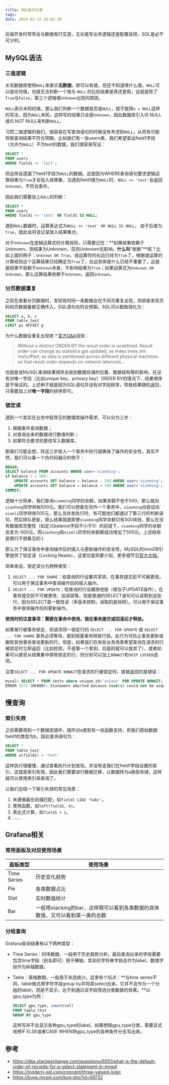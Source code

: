 ```yaml
---
title: SQL踩坑记录
tags: 
date: 2024-03-15 16:05:30
---
```


后端开发时常常会与数据库打交道，无论是写业务逻辑还是配置监控，SQL是必不可少的。

## MySQL语法

### 三值逻辑

关系数据库使用`NULL`来表示**无数据**，即可以有值，但还不知道填什么值。`NULL`可以是任何值，也就无法判断一个值与 `NULL` 的比较结果是真还是假，这就是除了`True`与`False`，第三个逻辑值`Unknown`出现的原因。

`NULL`表示未知的值，那么我们判断一个数据是否是`NULL`，就不能用`a = NULL`这样的写法，因为`NULL`未知，这样写的结果只会是`Unknown`，因此数据库引入IS NULL或IS NOT NULL来判断`NULL`。

习惯二值逻辑的我们，很容易在写查询语句的时候没有考虑到`NULL`，从而有可能导致查询结果不符合预期。比如我们有一张users表，我们希望查出field1字段（允许为`NULL`）不为test的数据，我们很容易写出：

```sql
SELECT *
FROM users
WHERE field1 <> 'test';
```

但这样会遗漏了field1字段为`NULL`的数据。这是因为WHERE查询语句要求逻辑运算结果为`True`才会加入结果集，当遇到field1值为`NULL`时，`NULL <> 'test'`会返回`Unknown`，不符合条件。

因此我们需要加上`NULL`的判断：

```sql
SELECT *
FROM users
WHERE field1 <> 'test' OR field1 IS NULL;
```

遇到`NULL`数据时，运算表达式为`NULL <> 'test' OR NULL IS NULL`， 由于后者为`True`，因此会将该记录放入结果集合。

对于`Unknown`在逻辑运算式的计算规则，只需要记住：**如果结果依赖于Unknown，则结果为Unknown，否则Unknown无影响。**什么叫**“依赖”**呢？比如上面的例子：`Unknown OR True`，或运算符的右边已经为`True`了，根据或运算的计算规则这个运算结果已经确定为`True`了，左边具体是什么已经不重要了，这就是结果不依赖于`Unknown`本身，不影响结果为`True`；如果运算式为`Unknown OR Unknown`，那么运算结果依赖于`Unknown`，返回`Unknown`。

### 分页数据重复

之前在查看分页数据时，发现有时同一条数据会在不同页重复出现，但排查发现页码和页数据量都正确传入，SQL语句也符合预期，SQL可以极致简化为：

```sql
SELECT a, b, c
FROM table_test
LIMIT ps OFFSET p
```

为什么数据会重复出现呢？[官方Q&A](https://bugs.mysql.com/bug.php?id=69732)说到：

>   Without a distinct ORDER BY the result order is undefined.
>   Result order can change as statistics get updated, as index trees are reshuffled, as data is partitioned across different physical machines so that result order depends on network latencies…

也就是说MySQL查询结果顺序会收到数据存储的位置、数据结构等的影响，在没有对唯一字段（比如unique key、primary key）ORDER BY的情况下，结果顺序是不保证的。上述例子就是因为SQL语句并没有对字段排序，导致结果随机返回，只需要加上对**唯一字段**的排序即可。

### 锁定读

遇到一个其实在业务中挺常见的数据库操作需求，可以分为三步：

1.   根据条件查询数据；
2.   对查询出来的数据进行数值判断；
3.   如果符合要求则更改写入数据库。

那我们可能会想，将这三步放入一个事务中执行就确保了操作的安全性。其实不然，我们可以看一个伪代码展示的例子：

```sql
BEGIN;
SELECT balance FROM accounts WHERE user='xiaoming';
if balance > = 500:
	UPDATE accounts SET balance = balance - 500 WHERE user='xiaoming';
	UPDATE accounts SET balance = balance + 500 WHERE user='xiaohong';
COMMIT;
```

逻辑十分简单，我们查询`xiaoming`同学的余额，如果余额不低于500，那么就向`xiaohong`同学转账500元。我们可以想象在另外一个事务中，`xiaoming`也尝试向`xiaoli`同学转账500元，那么当并发执行时，有可能他们都通过了第三行的判断语句，然后排队更新，那么结果就是即使`xiaoming`同学余额只有500块钱，那么在没有数据库完整性（如定义balance字段不小于0）的前提下，`xiaoming`同学的余额会变为-500元，而`xiaohong`和`xiaoli`同学的余额都成功增加了500元。上述结局是银行不想看见的:)

那么为了保证事务中查询操作后的插入与更新操作的安全性，MySQL的InnoDB引擎提供了锁定读（Locking Reads），这里仅是简要介绍，更多细节见[官方文档](https://dev.mysql.com/doc/refman/8.4/en/innodb-locking-reads.html)。

简单来说，锁定读分为两种类型：

1.   `SELECT ... FOR SHARE`：给查询的行设置共享锁，在事务提交前不可被更改。可以用于保证事务中查询操作后的插入操作。
2.   `SELECT ... FOR UPDATE`：给查询的行设置排他锁（相当于UPDATE操作），在事务提交前不可被更改、加读锁等，但是普通的SELECT语句可以读取到这些行，因为SELECT是一致性读（多版本控制，读取的是快照）。可以用于保证事务中查询操作后的更新操作。

**使用时的注意事项：需要在事务中使用，锁在事务提交或回滚后才释放。**

如果某行被事务锁定，则请求同一锁定行的 `SELECT ... FOR UPDATE` 或 `SELECT ... FOR SHARE` 事务必须等待，直到阻塞事务释放行锁。此行为可防止事务更新或删除其他事务查询更新的行。但是，如果我们在有些业务场景希望查询在请求的行被锁定时立即返回（比如抢锁，不是第一个拿到，后面的就可以放弃了），或者如果可以接受从结果集中排除锁定的行，则分别可以加上`NOWAIT`和`SKIP LOCKED`选项。

注意`SELECT ... FOR UPDATE NOWAIT`在请求的行被锁定时，直接返回的是错误：

```SQL
mysql> SELECT * FROM tests where unique_id='unique' FOR UPDATE NOWAIT;
ERROR 3572 (HY000): Statement aborted because lock(s) could not be acquired immediately and NOWAIT is set.
```



## 慢查询

### 索引失效

之前需要用到一个数据库插件，插件对a类型有一些函数支持，但我们原始数据field1的类型为b，因此查询语句为：

```sql
SELECT *
FROM table_test
WHERE a(field1) = 'test'
```

这样执行很缓慢，通过查看执行计划发现，并没有走我们在field1字段设置的索引，这就是索引失效。因此我们需要进行数据迁移，让数据转为a类型存储，这样就可以使用索引来查询了。

让我们总结一下索引失效的常见场景：

1.   未遵循最左前缀匹配，如`field1 LIKE '%abc'`。
2.   使用函数，如`left(field1, 4)`。
3.   表达式计算，如`field1 + 1`。
4.   ……

## Grafana相关

### 常用面板及对应使用场景

| 面板类型    | 使用场景                                                     |
| ----------- | ------------------------------------------------------------ |
| Time Series | 历史变化趋势                                                 |
| Pie         | 各类数据占比                                                 |
| Stat        | 实时数值统计                                                 |
| Bar         | 一般用stacking的bar，这样既可以看到各类数据的具体数值，又可以看到某一类的总数 |

### 分组查询

Grafana查询结果有以下两种类型：

- Time Series：时序数据，一般用于历史趋势分析。最后查询出来的字段需要包含time字段（别名即可）用于横轴，其余的字符串字段会作为label，数值字段作为纵轴数据。
- Table：表格数据，一般用于状态统计。这里有个坑点：**与time series不同，table格式用字符字段group by并将其select出来，它并不会作为一个分组的label，而是不显示，达不到通过该字段筛选分类数据的效果。**以gpu_type为例：

    ```sql
    SELECT gpu_type, count(val)
    FROM table_test
    GROUP BY gpu_type
    ```

    这样写并不会显示各种gpu_type的label。如果想按gpu_type分类，需要显式地用IF ELSE或者CASE WHEN将gpu_type的各种条件分支写出来。

## 参考

- https://dba.stackexchange.com/questions/6051/what-is-the-default-order-of-records-for-a-select-statement-in-mysql
- https://modern-sql.com/concept/three-valued-logic
- https://bugs.mysql.com/bug.php?id=69732
